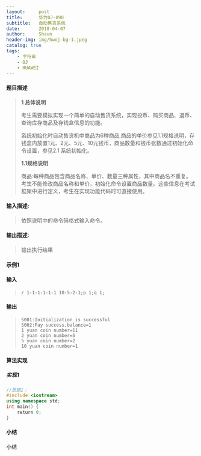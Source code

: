 ```yaml
---
layout:     post
title:      华为OJ-098
subtitle:   自动售货系统
date:       2018-04-07
author:     Shaun
header-img: img/hwoj-bg-1.jpeg
catalog: true
tags:
    - 字符串
    - OJ
    - HUAWEI
---
```



#### 题目描述

> **1 总体说明**
>
> 考生需要模拟实现一个简单的自动售货系统，实现投币、购买商品、退币、查询库存商品及存钱盒信息的功能。
>
> 系统初始化时自动售货机中商品为6种商品,商品的单价参见1.1规格说明，存钱盒内放置1元、2元、5元、10元钱币，商品数量和钱币张数通过初始化命令设置，参见2.1 系统初始化。
>
> **1.1规格说明**
>
> 商品:每种商品包含商品名称、单价、数量三种属性，其中商品名不重复。考生不能修改商品名称和单价，初始化命令设置商品数量。这些信息在考试框架中进行定义，考生在实现功能代码时可直接使用。

#### 输入描述:

> 依照说明中的命令码格式输入命令。

#### 输出描述:

> 输出执行结果

#### 示例1

#### 输入

> ```
>r 1-1-1-1-1-1 10-5-2-1;p 1;q 1;
> ```

#### 输出

> ```
> S001:Initialization is successful
> S002:Pay success,balance=1
> 1 yuan coin number=11
> 2 yuan coin number=5
> 5 yuan coin number=2
> 10 yuan coin number=1
> ```



#### 算法实现



##### 实现1

```C++
//思路1：
#include <iostream>
using namespace std;
int main() {
    return 0;
}
```




#### 小结

小结






